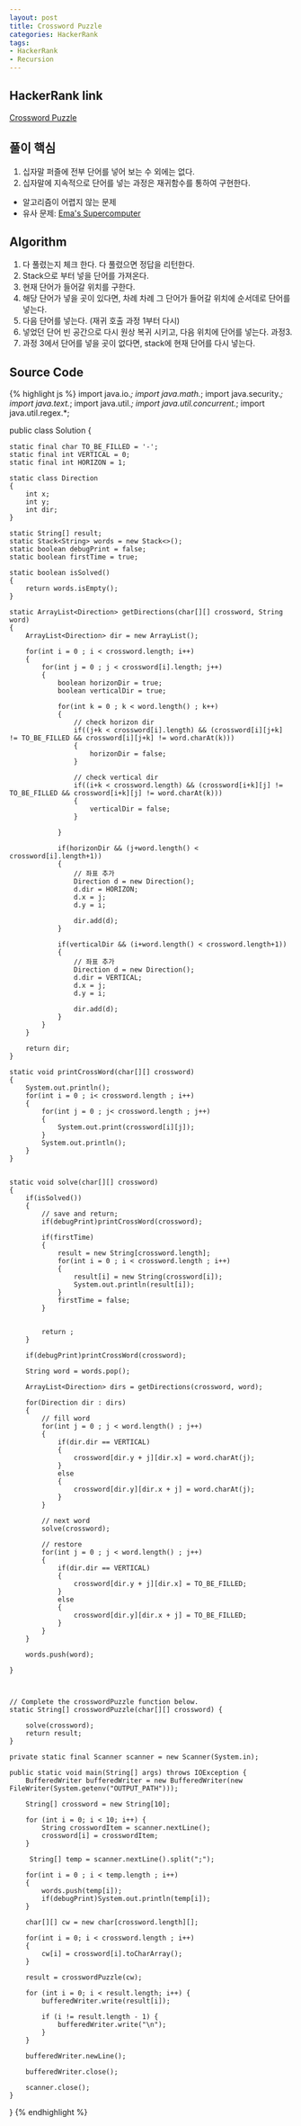 ```yaml
---
layout: post
title: Crossword Puzzle
categories: HackerRank
tags:
- HackerRank
- Recursion
---
```



## **HackerRank link**
[Crossword Puzzle](https://www.hackerrank.com/challenges/crossword-puzzle/problem?h_r=internal-search)


## **풀이 핵심**
1. 십자말 퍼즐에 전부 단어를 넣어 보는 수 외에는 없다.
2. 십자말에 지속적으로 단어를 넣는 과정은 재귀함수를 통하여 구현한다.

* 알고리즘이 어렵지 않는 문제
* 유사 문제: [Ema's Supercomputer](https://superpowercoding.github.io/hackerrank/2018/09/19/Ema's-Supercomputer/)


## **Algorithm**
1. 다 풀렸는지 체크 한다. 다 풀렸으면 정답을 리턴한다.
2. Stack으로 부터 넣을 단어를 가져온다.
3. 현재 단어가 들어갈 위치를 구한다.
4. 해당 단어가 넣을 곳이 있다면, 차례 차례 그 단어가 들어갈 위치에 순서데로 단어를 넣는다.
5. 다음 단어를 넣는다. (재귀 호출 과정 1부터 다시)
6. 넣었던 단어 빈 공간으로 다시 원상 복귀 시키고, 다음 위치에 단어를 넣는다. 과정3.
7. 과정 3에서 단어를 넣을 곳이 없다면, stack에 현재 단어를 다시 넣는다.


## **Source Code**
{% highlight js %}
import java.io.*;
import java.math.*;
import java.security.*;
import java.text.*;
import java.util.*;
import java.util.concurrent.*;
import java.util.regex.*;

public class Solution {

    static final char TO_BE_FILLED = '-';
    static final int VERTICAL = 0;
    static final int HORIZON = 1;
    
    static class Direction
    {
        int x;
        int y;
        int dir;
    }
    
    static String[] result;
    static Stack<String> words = new Stack<>();
    static boolean debugPrint = false;
    static boolean firstTime = true;
    
    static boolean isSolved()
    {
        return words.isEmpty();
    }
    
    static ArrayList<Direction> getDirections(char[][] crossword, String word)
    {
        ArrayList<Direction> dir = new ArrayList();
        
        for(int i = 0 ; i < crossword.length; i++)
        {
            for(int j = 0 ; j < crossword[i].length; j++)
            {
                boolean horizonDir = true;
                boolean verticalDir = true;
                
                for(int k = 0 ; k < word.length() ; k++)
                {
                    // check horizon dir
                    if((j+k < crossword[i].length) && (crossword[i][j+k] != TO_BE_FILLED && crossword[i][j+k] != word.charAt(k)))
                    {
                        horizonDir = false;
                    }
                    
                    // check vertical dir
                    if((i+k < crossword.length) && (crossword[i+k][j] != TO_BE_FILLED && crossword[i+k][j] != word.charAt(k)))
                    {
                        verticalDir = false;
                    }
                    
                }
                        
                if(horizonDir && (j+word.length() < crossword[i].length+1))
                {
                    // 좌표 추가
                    Direction d = new Direction();
                    d.dir = HORIZON;
                    d.x = j;
                    d.y = i;
                    
                    dir.add(d);
                }
                
                if(verticalDir && (i+word.length() < crossword.length+1))
                {
                    // 좌표 추가
                    Direction d = new Direction();
                    d.dir = VERTICAL;
                    d.x = j;
                    d.y = i;
                    
                    dir.add(d);
                }    
            }            
        }
        
        return dir;
    }
    
    static void printCrossWord(char[][] crossword)
    {
        System.out.println();
        for(int i = 0 ; i< crossword.length ; i++)
        {
            for(int j = 0 ; j< crossword.length ; j++)
            {
                System.out.print(crossword[i][j]);
            }
            System.out.println();
        }
    }
    
    
    static void solve(char[][] crossword)
    {
        if(isSolved())
        {
            // save and return;
            if(debugPrint)printCrossWord(crossword);
            
            if(firstTime)
            {
                result = new String[crossword.length];
                for(int i = 0 ; i < crossword.length ; i++)
                {
                    result[i] = new String(crossword[i]);
                    System.out.println(result[i]);
                }
                firstTime = false;
            }
            
            
            return ;
        }        
        
        if(debugPrint)printCrossWord(crossword);
        
        String word = words.pop();
        
        ArrayList<Direction> dirs = getDirections(crossword, word);
        
        for(Direction dir : dirs)
        {
            // fill word            
            for(int j = 0 ; j < word.length() ; j++)
            {
                if(dir.dir == VERTICAL)
                {
                    crossword[dir.y + j][dir.x] = word.charAt(j);
                }
                else
                {
                    crossword[dir.y][dir.x + j] = word.charAt(j);
                }
            }
            
            // next word
            solve(crossword);
            
            // restore 
            for(int j = 0 ; j < word.length() ; j++)
            {
                if(dir.dir == VERTICAL)
                {
                    crossword[dir.y + j][dir.x] = TO_BE_FILLED;
                }
                else
                {
                    crossword[dir.y][dir.x + j] = TO_BE_FILLED;
                }
            }
        }
        
        words.push(word);
        
    }
    
    
    
    // Complete the crosswordPuzzle function below.
    static String[] crosswordPuzzle(char[][] crossword) {        
        
        solve(crossword);
        return result;
    }

    private static final Scanner scanner = new Scanner(System.in);

    public static void main(String[] args) throws IOException {
        BufferedWriter bufferedWriter = new BufferedWriter(new FileWriter(System.getenv("OUTPUT_PATH")));

        String[] crossword = new String[10];

        for (int i = 0; i < 10; i++) {
            String crosswordItem = scanner.nextLine();
            crossword[i] = crosswordItem;
        }

         String[] temp = scanner.nextLine().split(";");
        
        for(int i = 0 ; i < temp.length ; i++)
        {
            words.push(temp[i]);
            if(debugPrint)System.out.println(temp[i]);
        }

        char[][] cw = new char[crossword.length][];
        
        for(int i = 0; i < crossword.length ; i++)
        {
            cw[i] = crossword[i].toCharArray();
        }
        
        result = crosswordPuzzle(cw);

        for (int i = 0; i < result.length; i++) {
            bufferedWriter.write(result[i]);

            if (i != result.length - 1) {
                bufferedWriter.write("\n");
            }
        }

        bufferedWriter.newLine();

        bufferedWriter.close();

        scanner.close();
    }
}
{% endhighlight %}
